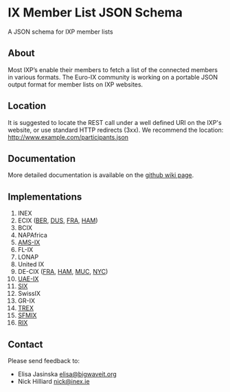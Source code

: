 IX Member List JSON Schema
===========

A JSON schema for IXP member lists 

## About 
Most IXP’s enable their members to fetch a list of the connected members in various formats. The Euro-IX community is working on a portable JSON output format for member lists on IXP websites.

## Location
It is suggested to locate the REST call under a well defined URI on the IXP's website, or use standard HTTP redirects (3xx). We recommend the location: http://www.example.com/participants.json

## Documentation
More detailed documentation is available on the [github wiki page](https://github.com/euro-ix/json-schemas/wiki).

## Implementations
01. INEX
02. ECIX ([BER](https://www.ecix.net/memberlist_BER.json), [DUS](https://www.ecix.net/memberlist_DUS.json), [FRA](https://www.ecix.net/memberlist_FRA.json), [HAM](https://www.ecix.net/memberlist_HAM.json))
03. BCIX
04. NAPAfrica
05. [AMS-IX](https://my.ams-ix.net/api/v1/members.json)
06. FL-IX
07. LONAP
08. United IX
09. DE-CIX ([FRA](https://www.de-cix.net/customers-partners/customers/de-cix-frankfurt/public-customer-list-in-json-format-fra/), [HAM](https://www.de-cix.net/customers-partners/customers/de-cix-hamburg/public-customer-list-in-json-format-ham/), [MUC](https://www.de-cix.net/customers-partners/customers/de-cix-munich/public-customer-list-in-json-format-muc/), [NYC](https://nyc.de-cix.net/customers-partners/customers/public-customer-list-in-json-format-nyc/))
10. [UAE-IX](http://www.uae-ix.net/customers-partners/customers/public-customer-list-in-json-format-dxb/)
11. [SIX](https://www.seattleix.net/autogen/participants.json)
12. SwissIX
13. GR-IX
14. [TREX](http://www.trex.fi/memberlist.json)
15. [SFMIX](http://sfmix.org/participants.json)
16. [RIX](http://rix.is/participants.json)

## Contact
Please send feedback to: 
* Elisa Jasinska <elisa@bigwaveit.org>
* Nick Hilliard <nick@inex.ie>
